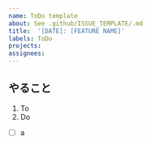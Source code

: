 ```yaml
---
name: ToDo template
about: See .github/ISSUE_TEMPLATE/.md
title:  '[DATE]: [FEATURE NAME]'
labels: ToDo
projects: 
assignees: 
---
```



## やること

1. To
2. Do

- [ ] a
